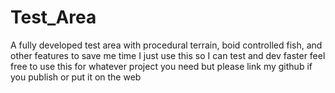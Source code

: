 # Test_Area
A fully developed test area with procedural terrain, boid controlled fish, and other features to save me time
I just use this so I can test and dev faster feel free to use this for whatever project you need but please link my github if you publish or put it on the web
